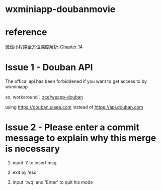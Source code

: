# wxminiapp-doubanmovie

# reference
[微信小程序全方位深度解析-Chapter 14](http://study.163.com/course/courseMain.htm?courseId=1003283028)

# Issue 1 - Douban API

The offical api has been forbiddened if you want to get access to by wxminiapp

so, workaround：[zce/weapp-douban](https://github.com/zce/weapp-douban)

using https://douban.uieee.com instead of https://api.douban.com 

# Issue 2 - Please enter a commit message to explain why this merge is necessary

1. input 'i' to insert msg

2. exit by 'esc'
 
3. input ':wq' and 'Enter' to quit his mode
